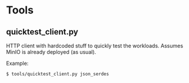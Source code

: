 # Tools

## quicktest_client.py

HTTP client with hardcoded stuff to quickly test the workloads.
Assumes MinIO is already deployed (as usual).

Example:
```console
$ tools/quicktest_client.py json_serdes
```
